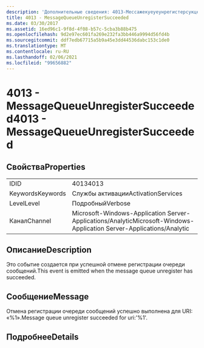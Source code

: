 ```yaml
---
description: 'Дополнительные сведения: 4013-Мессажекуеуеунрегистерсукцеедед'
title: 4013 - MessageQueueUnregisterSucceeded
ms.date: 03/30/2017
ms.assetid: 16ed96c1-9f8d-4f08-b57c-5cba3b88b475
ms.openlocfilehash: 9d2e97ec601fa269e232fa3bb446a9994d56fd4b
ms.sourcegitcommit: ddf7edb67715a5b9a45e3dd44536dabc153c1de0
ms.translationtype: MT
ms.contentlocale: ru-RU
ms.lasthandoff: 02/06/2021
ms.locfileid: "99656882"
---
```

# <a name="4013---messagequeueunregistersucceeded"></a><span data-ttu-id="fd379-103">4013 - MessageQueueUnregisterSucceeded</span><span class="sxs-lookup"><span data-stu-id="fd379-103">4013 - MessageQueueUnregisterSucceeded</span></span>

## <a name="properties"></a><span data-ttu-id="fd379-104">Свойства</span><span class="sxs-lookup"><span data-stu-id="fd379-104">Properties</span></span>  
  
|||  
|-|-|  
|<span data-ttu-id="fd379-105">ID</span><span class="sxs-lookup"><span data-stu-id="fd379-105">ID</span></span>|<span data-ttu-id="fd379-106">4013</span><span class="sxs-lookup"><span data-stu-id="fd379-106">4013</span></span>|  
|<span data-ttu-id="fd379-107">Keywords</span><span class="sxs-lookup"><span data-stu-id="fd379-107">Keywords</span></span>|<span data-ttu-id="fd379-108">Службы активации</span><span class="sxs-lookup"><span data-stu-id="fd379-108">ActivationServices</span></span>|  
|<span data-ttu-id="fd379-109">Level</span><span class="sxs-lookup"><span data-stu-id="fd379-109">Level</span></span>|<span data-ttu-id="fd379-110">Подробный</span><span class="sxs-lookup"><span data-stu-id="fd379-110">Verbose</span></span>|  
|<span data-ttu-id="fd379-111">Канал</span><span class="sxs-lookup"><span data-stu-id="fd379-111">Channel</span></span>|<span data-ttu-id="fd379-112">Microsoft-Windows-Application Server-Applications/Analytic</span><span class="sxs-lookup"><span data-stu-id="fd379-112">Microsoft-Windows-Application Server-Applications/Analytic</span></span>|  
  
## <a name="description"></a><span data-ttu-id="fd379-113">Описание</span><span class="sxs-lookup"><span data-stu-id="fd379-113">Description</span></span>  

 <span data-ttu-id="fd379-114">Это событие создается при успешной отмене регистрации очереди сообщений.</span><span class="sxs-lookup"><span data-stu-id="fd379-114">This event is emitted when the message queue unregister has succeeded.</span></span>  
  
## <a name="message"></a><span data-ttu-id="fd379-115">Сообщение</span><span class="sxs-lookup"><span data-stu-id="fd379-115">Message</span></span>  

 <span data-ttu-id="fd379-116">Отмена регистрации очереди сообщений успешно выполнена для URI: «%1».</span><span class="sxs-lookup"><span data-stu-id="fd379-116">Message queue unregister succeeded for uri:'%1'.</span></span>  
  
## <a name="details"></a><span data-ttu-id="fd379-117">Подробнее</span><span class="sxs-lookup"><span data-stu-id="fd379-117">Details</span></span>
